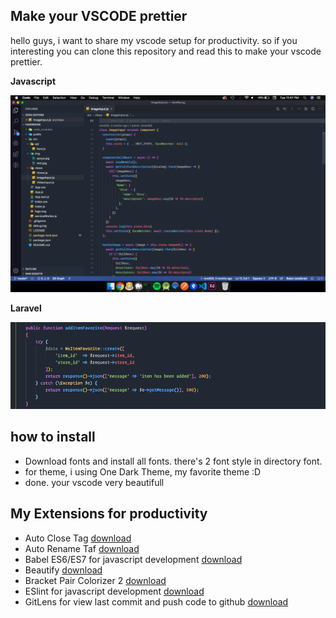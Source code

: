 ## Make your VSCODE prettier

hello guys, i want to share my vscode setup for productivity. so if you interesting you can clone this
repository and read this to make your vscode prettier.

**Javascript**

<img src="./image/javascript-example.png" />

**Laravel**

<img src="./image/php-example.png" />

## how to install

- Download fonts and install all fonts. there's 2 font style in directory font.
- for theme, i using One Dark Theme, my favorite theme :D
- done. your vscode very beautifull

## My Extensions for productivity

- Auto Close Tag [download](https://marketplace.visualstudio.com/items?itemName=formulahendry.auto-close-tag)
- Auto Rename Taf [download](https://marketplace.visualstudio.com/items?itemName=formulahendry.auto-rename-tag)
- Babel ES6/ES7 for javascript development [download](https://marketplace.visualstudio.com/items?itemName=dzannotti.vscode-babel-coloring)
- Beautify [download](https://marketplace.visualstudio.com/items?itemName=HookyQR.beautify)
- Bracket Pair Colorizer 2 [download](https://marketplace.visualstudio.com/items?itemName=CoenraadS.bracket-pair-colorizer)
- ESlint for javascript development [download](https://marketplace.visualstudio.com/items?itemName=dbaeumer.vscode-eslint)
- GitLens for view last commit and push code to github [download](https://marketplace.visualstudio.com/items?itemName=eamodio.gitlens)
